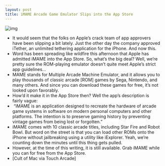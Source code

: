 ```yaml
---
layout: post
title: iMAME Arcade Game Emulator Slips into the App Store
---
```

![img](http://media.idownloadblog.com/wp-content/uploads/2011/12/imame.jpg)
* It would seem that the folks on Apple’s crack team of app approvers have been slipping a bit lately. Just the other day the company approved iTether, an unlimited tethering application for the iPhone. And now this.
* Word has been spreading like wildfire this afternoon that Apple has admitted iMAME into the App Store. So, what’s the big deal? Well, we’re pretty sure the ROM-playing emulator doesn’t quite meet Apple’s strict app guidelines…
* MAME stands for Multiple Arcade Machine Emulator, and it allows you to play thousands of classic arcade [ROM] games by Sega, Nintendo, and many others. And since you can download these games for free, it’s not looked upon favorably.
* How’d it make it in the App Store then? Well the app’s description is fairly vague:
*  “iMAME is an application designed to recreate the hardware of arcade game systems in software on modern personal computers and other platforms. The intention is to preserve gaming history by preventing vintage games from being lost or forgotten.”
* iMAME comes with 10 classic arcade titles, including Star Fire and Robot Bowl. But word on the street is that you can load other ROMs onto the iPhone without jailbreaking using a utility like iExplorer. Yeah, we’re counting down the minutes until this thing gets pulled.
* However, at the time of this writing, it is still available. Grab iMAME while you can for free from the App Store.
* [Cult of Mac via Touch Arcade]

